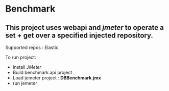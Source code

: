 # Benchmark
## This project uses webapi and *jmeter* to operate a set + get over a specified injected repository.
Supported repos : Elastic

To run project:
* install *JMeter*
* Build benchmark.api project
* Load jemeter project : __DBBenchmark.jmx__
* run jemeter

